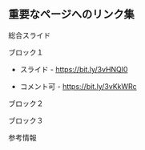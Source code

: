 ## 重要なページへのリンク集

総合スライド


ブロック１

   * スライド	-  https://bit.ly/3vHNQl0

   * コメント可	-  https://bit.ly/3vKkWRc

ブロック２


ブロック３


参考情報



